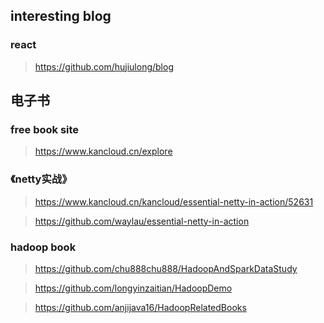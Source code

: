 ## interesting blog
### react
> https://github.com/hujiulong/blog

## 电子书
### free book site
> https://www.kancloud.cn/explore

### 《netty实战》
> https://www.kancloud.cn/kancloud/essential-netty-in-action/52631

> https://github.com/waylau/essential-netty-in-action

### hadoop book
> https://github.com/chu888chu888/HadoopAndSparkDataStudy

> https://github.com/longyinzaitian/HadoopDemo

> https://github.com/anjijava16/HadoopRelatedBooks
